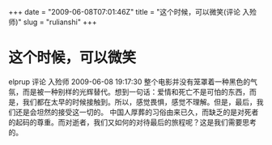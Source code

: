 +++
date = "2009-06-08T07:01:46Z"
title = "这个时候，可以微笑(评论 入殓师)"
slug = "rulianshi"
+++

# 这个时候，可以微笑

elprup 评论 入殓师   2009-06-08 19:17:30
整个电影并没有笼罩着一种黑色的气氛，而是被一种别样的光辉替代。想到一句话：爱情和死亡不是可怕的东西，而是，我们都在太早的时候接触到。所以，感觉畏惧，感觉不理解。但是，最后，我们还是会坦然的接受这一切的。
中国人厚葬的习俗由来已久，而缺乏的是对死者的起码的尊重。而对逝者，我们又如何的对待最后的旅程呢？这是我们需要思考的。
